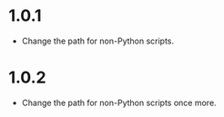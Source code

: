# 1.0.1

- Change the path for non-Python scripts.


# 1.0.2

- Change the path for non-Python scripts once more.
